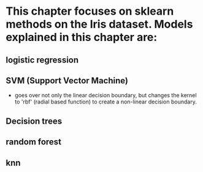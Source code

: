# This chapter focuses on sklearn methods on the Iris dataset.  Models explained in this chapter are:
## logistic regression
## SVM (Support Vector Machine)
*
	goes over not only the linear decision boundary, but changes the kernel to 'rbf' (radial based function) to create a non-linear decision boundary.
## Decision trees
## random forest
## knn